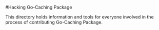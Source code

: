 #Hacking Go-Caching Package

This directory holds information and tools for everyone involved in the process of contributing Go-Caching Package.
